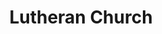 ---
title: "Lutheran Church"
denomination: ""
leader: ""
address: ""
suburb: ""
address-hint: ""
mailing: ""
phone: ""
email: ""
website: ""
services:
  - ""
office-hours:
coordinates: 
  longitude: 149.17977900000005
  latitude: -21.143968
---